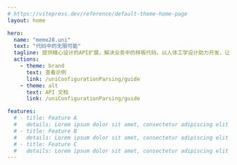 ```yaml
---
# https://vitepress.dev/reference/default-theme-home-page
layout: home

hero:
  name: "memo28.uni"
  text: "代码中的无限可能"
  tagline: 提供精心设计的API扩展，解决业务中的样板代码，以人体工学设计助力开发，让构建跨平台应用更高效、更愉快。
  actions:
    - theme: brand
      text: 查看示例
      link: /uniConfigurationParsing/guide
    - theme: alt
      text: API 文档
      link: /uniConfigurationParsing/guide

features:
  # - title: Feature A
  #   details: Lorem ipsum dolor sit amet, consectetur adipiscing elit
  # - title: Feature B
  #   details: Lorem ipsum dolor sit amet, consectetur adipiscing elit
  # - title: Feature C
  #   details: Lorem ipsum dolor sit amet, consectetur adipiscing elit
---
```


